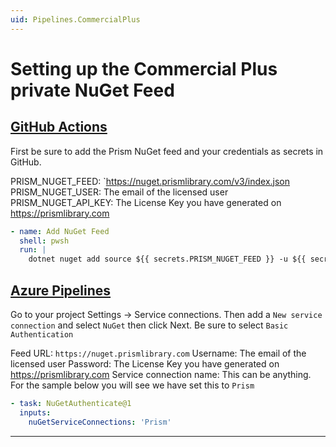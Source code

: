 ```yaml
---
uid: Pipelines.CommercialPlus
---
```


# Setting up the Commercial Plus private NuGet Feed

## [GitHub Actions](#tab/github)

First be sure to add the Prism NuGet feed and your credentials as secrets in GitHub.

PRISM_NUGET_FEED: `https://nuget.prismlibrary.com/v3/index.json
PRISM_NUGET_USER: The email of the licensed user
PRISM_NUGET_API_KEY: The License Key you have generated on https://prismlibrary.com

```yml
- name: Add NuGet Feed
  shell: pwsh
  run: |
    dotnet nuget add source ${{ secrets.PRISM_NUGET_FEED }} -u ${{ secrets.PRISM_NUGET_USER }} -p ${{ secrets.PRISM_API_KEY }} -n InHouse --store-password-in-clear-text
```

## [Azure Pipelines](#tab/azure-pipelines)

Go to your project Settings -> Service connections. Then add a `New service connection` and select `NuGet` then click Next. Be sure to select `Basic Authentication`

Feed URL: `https://nuget.prismlibrary.com`
Username: The email of the licensed user
Password: The License Key you have generated on https://prismlibrary.com
Service connection name: This can be anything. For the sample below you will see we have set this to `Prism`

```yml
- task: NuGetAuthenticate@1
  inputs:
    nuGetServiceConnections: 'Prism'
```

---
